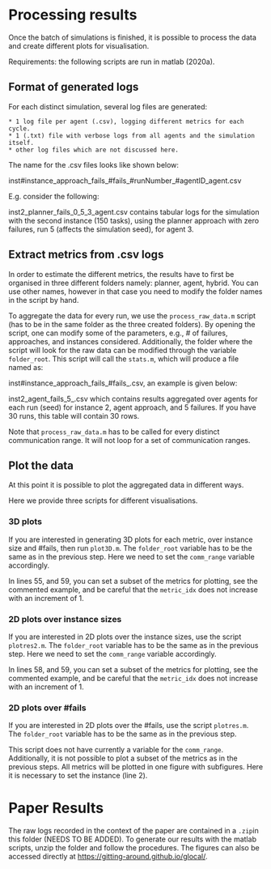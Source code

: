 # Processing results

Once the batch of simulations is finished, it is possible to process the data and create different plots for visualisation.

Requirements: the following scripts are run in matlab (2020a).

## Format of generated logs

For each distinct simulation, several log files are generated:

    * 1 log file per agent (.csv), logging different metrics for each cycle.
    * 1 (.txt) file with verbose logs from all agents and the simulation itself.
    * other log files which are not discussed here.

The name for the .csv files looks like shown below:

inst#instance_approach_fails_#fails_#runNumber_#agentID_agent.csv

E.g. consider the following:

inst2_planner_fails_0_5_3_agent.csv contains tabular logs for the simulation with the second instance (150 tasks), using the planner approach
with zero failures, run 5 (affects the simulation seed), for agent 3.

## Extract metrics from .csv logs

In order to estimate the different metrics, the results have to first be organised in three different folders namely: planner, agent, hybrid. 
You can use other names, however in that case you need to modify the folder names in the script by hand.

To aggregate the data for every run, we use the ```process_raw_data.m``` script (has to be in the same folder as the three created folders).
By opening the script, one can modify some of the parameters, e.g., # of failures, approaches, and instances considered.
Additionally, the folder where the script will look for the raw data can be modified through the variable ```folder_root```.
This script will call the ```stats.m```, which will produce a file named as:

inst#instance_approach_fails_#fails_.csv, an example is given below:

inst2_agent_fails_5_.csv which contains results aggregated over agents for each run (seed) for instance 2, agent approach, and 5 failures. If
you have 30 runs, this table will contain 30 rows.

Note that ```process_raw_data.m``` has to be called for every distinct communication range. It will not loop for a set of communication ranges.

## Plot the data

At this point it is possible to plot the aggregated data in different ways.

Here we provide three scripts for different visualisations.

### 3D plots

If you are interested in generating 3D plots for each metric, over instance size and #fails, then run ```plot3D.m```.
The ```folder_root``` variable has to be the same as in the previous step. 
Here we need to set the ```comm_range``` variable accordingly.

In lines 55, and 59, you can set a subset of the metrics for plotting, see the commented example, and be careful that the ```metric_idx```
does not increase with an increment of 1.

### 2D plots over instance sizes

If you are interested in 2D plots over the instance sizes, use the script ```plotres2.m```.
The ```folder_root``` variable has to be the same as in the previous step. 
Here we need to set the ```comm_range``` variable accordingly.

In lines 58, and 59, you can set a subset of the metrics for plotting, see the commented example, and be careful that the ```metric_idx```
does not increase with an increment of 1.

### 2D plots over #fails

If you are interested in 2D plots over the #fails, use the script ```plotres.m```.
The ```folder_root``` variable has to be the same as in the previous step. 

This script does not have currently a variable for the ```comm_range```. Additionally, it is not possible to plot a subset of the metrics as in the previous steps. All metrics will be plotted in one figure with subfigures.
Here it is necessary to set the instance (line 2).

# Paper Results

The raw logs recorded in the context of the paper are contained in a ```.zip```in this folder (NEEDS TO BE ADDED). To generate our results with the matlab scripts, unzip the folder and follow the procedures. 
The figures can also be accessed directly at https://gitting-around.github.io/glocal/.
